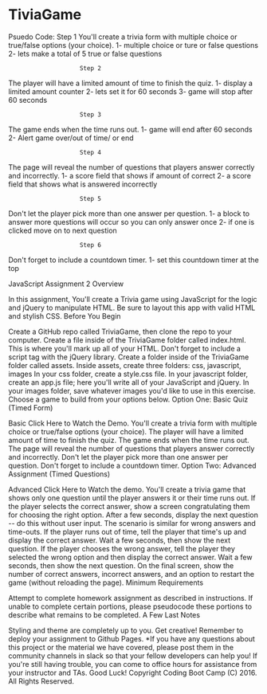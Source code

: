 # TiviaGame

Psuedo Code:
						Step 1
You'll create a trivia form with multiple choice or true/false options (your choice).
	1- multiple choice or ture or false questions
	2- lets make a total of 5 true or false questions


						Step 2
The player will have a limited amount of time to finish the quiz.
	1- display a limited amount counter
	2- lets set it for 60 seconds
	3- game will stop after 60 seconds


						Step 3
The game ends when the time runs out. 
	1- game will end after 60 seconds
	2- Alert game over/out of time/ or end

						Step 4
The page will reveal the number of questions that players answer correctly and incorrectly.
	1- a score field that shows if amount of correct
	2- a score field that shows what is answered incorrectly

						Step 5
Don't let the player pick more than one answer per question.
	1- a block to answer more questions will occur so you can only answer once
	2- if one is clicked move on to next question

						Step 6
Don't forget to include a countdown timer.
	1- set this countdown timer at the top






JavaScript Assignment 2
Overview

In this assignment, You'll create a Trivia game using JavaScript for the logic and jQuery to manipulate HTML. Be sure to layout this app with valid HTML and stylish CSS.
Before You Begin

Create a GitHub repo called TriviaGame, then clone the repo to your computer.
Create a file inside of the TriviaGame folder called index.html. This is where you'll mark up all of your HTML.
Don't forget to include a script tag with the jQuery library.
Create a folder inside of the TriviaGame folder called assets.
Inside assets, create three folders: css, javascript, images
In your css folder, create a style.css file.
In your javascript folder, create an app.js file; here you'll write all of your JavaScript and jQuery.
In your images folder, save whatever images you'd like to use in this exercise.
Choose a game to build from your options below.
Option One: Basic Quiz (Timed Form)

Basic
Click Here to Watch the Demo.
You'll create a trivia form with multiple choice or true/false options (your choice).
The player will have a limited amount of time to finish the quiz.
The game ends when the time runs out. The page will reveal the number of questions that players answer correctly and incorrectly.
Don't let the player pick more than one answer per question.
Don't forget to include a countdown timer.
Option Two: Advanced Assignment (Timed Questions)

Advanced
Click Here to Watch the demo.
You'll create a trivia game that shows only one question until the player answers it or their time runs out.
If the player selects the correct answer, show a screen congratulating them for choosing the right option. After a few seconds, display the next question -- do this without user input.
The scenario is similar for wrong answers and time-outs.
If the player runs out of time, tell the player that time's up and display the correct answer. Wait a few seconds, then show the next question.
If the player chooses the wrong answer, tell the player they selected the wrong option and then display the correct answer. Wait a few seconds, then show the next question.
On the final screen, show the number of correct answers, incorrect answers, and an option to restart the game (without reloading the page).
Minimum Requirements

Attempt to complete homework assignment as described in instructions. If unable to complete certain portions, please pseudocode these portions to describe what remains to be completed.
A Few Last Notes

Styling and theme are completely up to you. Get creative!
Remember to deploy your assignment to Github Pages.
*If you have any questions about this project or the material we have covered, please post them in the community channels in slack so that your fellow developers can help you! If you're still having trouble, you can come to office hours for assistance from your instructor and TAs.
Good Luck!
Copyright
Coding Boot Camp (C) 2016. All Rights Reserved.